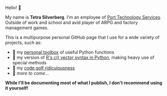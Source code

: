 Hello! 🍓

My name is **Tetra Silverberg**. I'm an employee of [Port Technology Services](https://www.porttechnologyservices.com/). Outside of work and school and avid player of ARPG and factory management games.

This is a multipurpose personal GitHub page that I use for a wide variety of projects, such as:
* 🧰 my [personal toolbox](https://github.com/tetraketra/tetras-toolbox) of useful Python functions
* 💼 my version of [R's c() vector syntax in Python](https://github.com/tetraketra/PythonsRCool), making heavy use of special methods
* 🎨 my [code golf ridiculousness](https://github.com/tetraketra/code-golf)
* 🤔 *more to come...*

**While I'll be documenting most of what I publish, I don't recommend using it yourself!**

<!---
tetraketra/tetraketra is a ✨ special ✨ repository because its `README.md` (this file) appears on your GitHub profile.
You can click the Preview link to take a look at your changes.
--->
